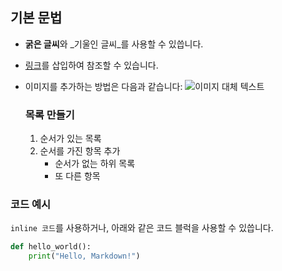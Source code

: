 ## 기본 문법

- **굵은 글씨**와 _기울인 글씨_를 사용할 수 있씁니다.
- [링크](https://www.github.com)를 삽입하여 참조할 수 있습니다.
- 이미지를 추가하는 방법은 다음과 같습니다:
  ![이미지 대체 텍스트](https://github.githubassets.com/assets/GitHub-Mark-ea2971cee799.png)

  ### 목록 만들기

  1. 순서가 있는 목록
  2. 순서를 가진 항목 추가
     - 순서가 없는 하위 목록
     - 또 다른 항목

### 코드 예시

`inline 코드`를 사용하거나, 아래와 같은 코드 블럭을 사용할 수 있씁니다.

```python
def hello_world():
    print("Hello, Markdown!")
```
